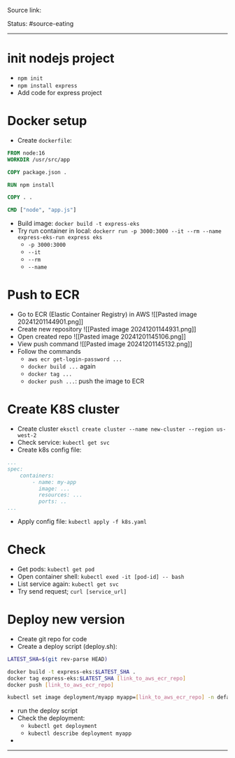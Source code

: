 Source link: 

Status: #source-eating 

---

# init nodejs project

- `npm init`
- `npm install express`
- Add code for express project
# Docker setup
- Create `dockerfile`:
```dockerfile
FROM node:16
WORKDIR /usr/src/app

COPY package.json .

RUN npm install

COPY . .

CMD ["node", "app.js"]
```
- Build image: `docker build -t express-eks`
- Try run container in local: `dockerr run -p 3000:3000 --it --rm --name express-eks-run express eks`
	- `-p 3000:3000`
	- `--it`
	- `--rm`
	- `--name`
# Push to ECR
- Go to ECR (Elastic Container Registry) in AWS
![[Pasted image 20241201144901.png]]
- Create new repository
![[Pasted image 20241201144931.png]]
- Open created repo
![[Pasted image 20241201145106.png]]
- View push command
![[Pasted image 20241201145132.png]]
- Follow the commands
	- `aws ecr get-login-password ...`
	- `docker build ...` again
	- `docker tag ...`
	- `docker push ...`: push the image to ECR
# Create K8S cluster
- Create cluster `eksctl create cluster --name new-cluster --region us-west-2`
- Check service: `kubectl get svc`
- Create k8s config file:
```yaml
...
spec:
	containers:
		- name: my-app
	      image: ...
	      resources: ...
	      ports: ..
...
```
- Apply config file: `kubectl apply -f k8s.yaml`
# Check
- Get pods: `kubectl get pod`
- Open container shell: `kubectl exed -it [pod-id] -- bash`
- List service again: `kubectl get svc`
- Try send request; `curl [service_url]`
# Deploy new version
- Create git repo for code
- Create a deploy script (deploy.sh):
```sh
LATEST_SHA=$(git rev-parse HEAD)

docker build -t express-eks:$LATEST_SHA .
docker tag express-eks:$LATEST_SHA [link_to_aws_ecr_repo]
docker push [link_to_aws_ecr_repo]

kubectl set image deployment/myapp myapp=[link_to_aws_ecr_repo] -n default

```
- run the deploy script
- Check the deployment:
	- `kubectl get deployment`
	- `kubectl describe deployment myapp`
- 

---
